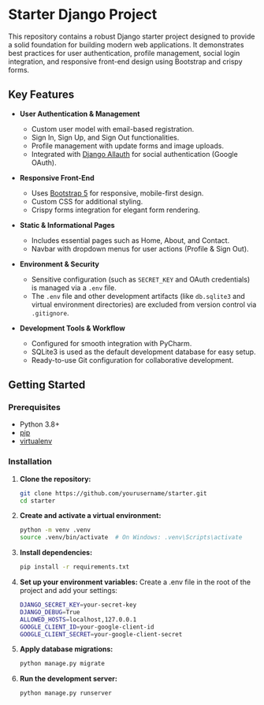# Starter Django Project

This repository contains a robust Django starter project designed to provide a solid foundation for building modern web applications. It demonstrates best practices for user authentication, profile management, social login integration, and responsive front-end design using Bootstrap and crispy forms.

## Key Features

- **User Authentication & Management**
  - Custom user model with email-based registration.
  - Sign In, Sign Up, and Sign Out functionalities.
  - Profile management with update forms and image uploads.
  - Integrated with [Django Allauth](https://django-allauth.readthedocs.io/) for social authentication (Google OAuth).

- **Responsive Front-End**
  - Uses [Bootstrap 5](https://getbootstrap.com/) for responsive, mobile-first design.
  - Custom CSS for additional styling.
  - Crispy forms integration for elegant form rendering.

- **Static & Informational Pages**
  - Includes essential pages such as Home, About, and Contact.
  - Navbar with dropdown menus for user actions (Profile & Sign Out).

- **Environment & Security**
  - Sensitive configuration (such as `SECRET_KEY` and OAuth credentials) is managed via a `.env` file.
  - The `.env` file and other development artifacts (like `db.sqlite3` and virtual environment directories) are excluded from version control via `.gitignore`.

- **Development Tools & Workflow**
  - Configured for smooth integration with PyCharm.
  - SQLite3 is used as the default development database for easy setup.
  - Ready-to-use Git configuration for collaborative development.

## Getting Started

### Prerequisites

- Python 3.8+  
- [pip](https://pip.pypa.io/)  
- [virtualenv](https://virtualenv.pypa.io/)

### Installation

1. **Clone the repository:**

   ```bash
   git clone https://github.com/yourusername/starter.git
   cd starter

2. **Create and activate a virtual environment:**
    ```bash
   python -m venv .venv
   source .venv/bin/activate  # On Windows: .venv\Scripts\activate


3. **Install dependencies:**
    ```bash
   pip install -r requirements.txt

4. **Set up your environment variables:**
Create a .env file in the root of the project and add your settings:

    ```bash
    DJANGO_SECRET_KEY=your-secret-key
    DJANGO_DEBUG=True
    ALLOWED_HOSTS=localhost,127.0.0.1
    GOOGLE_CLIENT_ID=your-google-client-id
    GOOGLE_CLIENT_SECRET=your-google-client-secret


5. **Apply database migrations:**

    ```bash
    python manage.py migrate

6. **Run the development server:**
    ```bash
   python manage.py runserver

